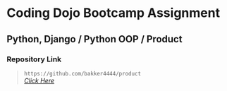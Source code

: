# Coding Dojo Bootcamp Assignment
## Python, Django / Python OOP / Product

### Repository Link  

> ``` https://github.com/bakker4444/product ```  
> _[Click Here](https://github.com/bakker4444/product)_  
